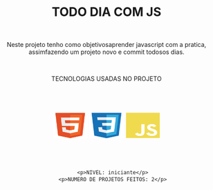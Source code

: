   <center>

# TODO DIA COM JS
<br>

  Neste projeto tenho como objetivosaprender javascript com a pratica, assimfazendo um projeto novo e commit todosos dias.

<br>


  TECNOLOGIAS USADAS NO PROJETO

  #
  <br><div>
  <img align="center" alt="HTML" height="60" width="80" src="https://raw.githubusercontent.com/devicons/devicon/master/icons/html5/html5-original.svg">
  <img align="center" alt="CSS" height="60" width="80" src="https://raw.githubusercontent.com/devicons/devicon/master/icons/css3/css3-original.svg">
  <img align="center" alt="Js" height="60" width="80" src="https://raw.githubusercontent.com/devicons/devicon/master/icons/javascript/javascript-plain.svg">
  </div>
  <br>
 
 #
 
        <p>NIVEL: iniciante</p>
        <p>NUMERO DE PROJETOS FEITOS: 2</p>